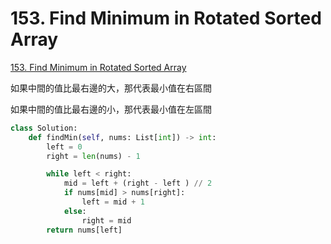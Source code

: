 # 153. Find Minimum in Rotated Sorted Array

[153. Find Minimum in Rotated Sorted Array](https://leetcode.com/problems/find-minimum-in-rotated-sorted-array/)

如果中間的值比最右邊的大，那代表最小值在右區間

如果中間的值比最右邊的小，那代表最小值在左區間

```python
class Solution:
    def findMin(self, nums: List[int]) -> int:
        left = 0
        right = len(nums) - 1

        while left < right:
            mid = left + (right - left ) // 2
            if nums[mid] > nums[right]:
                left = mid + 1
            else:
                right = mid
        return nums[left]
```

